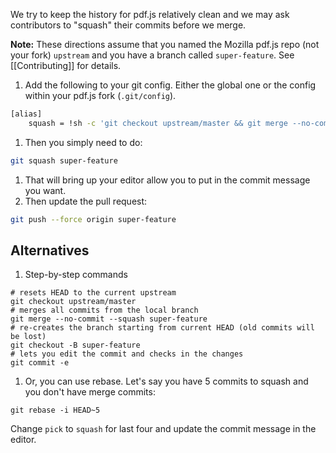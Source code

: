 We try to keep the history for pdf.js relatively clean and we may ask contributors to "squash" their commits before we merge.  

**Note:**
These directions assume that you named the Mozilla pdf.js repo (not your fork) `upstream` and you have a branch called `super-feature`. See [[Contributing]] for details.

1. Add the following to your git config. Either the global one or the config within your pdf.js fork (`.git/config`).
```bash
[alias]
	squash = !sh -c 'git checkout upstream/master && git merge --no-commit --squash $0 && git checkout -B $0 && git commit -e'
```
1. Then you simply need to do:
```bash
git squash super-feature
```
1. That will bring up your editor allow you to put in the commit message you want.
1. Then update the pull request:
```bash
git push --force origin super-feature
```

## Alternatives
1. Step-by-step commands
```
# resets HEAD to the current upstream
git checkout upstream/master
# merges all commits from the local branch
git merge --no-commit --squash super-feature
# re-creates the branch starting from current HEAD (old commits will be lost)
git checkout -B super-feature
# lets you edit the commit and checks in the changes
git commit -e
```

1. Or, you can use rebase. Let's say you have 5 commits to squash and you don't have merge commits:
```
git rebase -i HEAD~5
```
Change `pick` to `squash` for last four and update the commit message in the editor.
